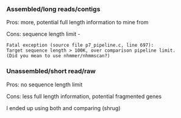 ### Assembled/long reads/contigs

Pros: more, potential full length information to mine from

Cons: sequence length limit -

```
Fatal exception (source file p7_pipeline.c, line 697):
Target sequence length > 100K, over comparison pipeline limit.
(Did you mean to use nhmmer/nhmmscan?)
```


### Unassembled/short read/raw

Pros: no sequence length limit

Cons: less full length information, potential fragmented genes



I ended up using both and comparing (shrug)
